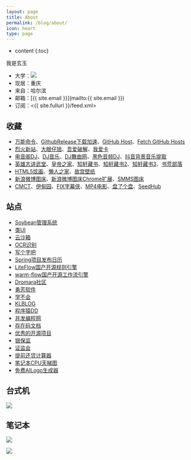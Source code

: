 ```yaml
---
layout: page
title: About
permalink: /blog/about/
icon: heart
type: page
---
```


* content
{:toc}


我是玄玉

* 大学：![](https://gcore.jsdelivr.net/gh/xuanyuv/mydata/img/blog/myself.jpg)
* 现居：重庆
* 来自：哈尔滨
* 邮箱：[{{ site.email }}](mailto:{{ site.email }})
* 订阅：<{{ site.fullurl }}/feed.xml>

## 收藏

* [万能命令](https://wannengrun.net/)、[GithubRelease下载加速](https://doget.nocsdn.com/)、[GitHub Host](https://github-hosts.tinsfox.com/)、[Fetch GitHub Hosts](https://hosts.gitcdn.top/)
* [烈火新站](https://apphot.cc/)、[大眼仔旭](http://www.dayanzai.me/)、[吾爱破解](https://www.52pojie.cn)、[我爱卡](https://bbs.51credit.com)
* [电音阁DJ](https://www.dianyinge.com/djshow/35737.html)、[DJ音乐](https://www.dj.net/)、[DJ舞曲网](https://www.djyyy.com/)、[黑色音频DJ](http://www.hy57.com/)、[抖音背景音乐提取](https://sevenmi.net/dyinMP3.html)
* [英雄志讲武堂](http://www.jiang-wu-tang.com/JWTphpBBS/index.php)、[皇帝之家](https://www.huangdizhijia.com/index.html)、[知轩藏书](http://www.zxcs.me)、[知轩藏书2](https://zxcs.zip/)、[知轩藏书3](https://zxcs.info/)、[书荒部落](http://noveless.com)
* [HTML5炫画](http://www.html5tricks.com)、[懒人之家](http://www.lanrenzhijia.com)、[故宫壁纸](https://www.dpm.org.cn/lights/royal.html)
* [新浪微博图床](http://weibo.com/minipublish)、[新浪微博图床Chrome扩展](https://github.com/Suxiaogang/WeiboPicBed)、[SMMS图床](https://sm.ms)
* [CMCT](https://cmct.tv/?fromuid=72191)、[伊甸园](http://bbs.sfile2012.com)、[FIX字幕侠](http://www.zimuxia.cn)、[MP4电影](https://domp4.icu/)、[盘了个盘](https://www.panlegepan.com/)、[SeedHub](https://seedhub.wwwnav.com/)

## 站点

* [Soybean管理系统](https://soybeanjs.cn/)
* [类UI](https://layui.dev/)
* [云沙箱](https://s.threatbook.com/)
* [OCR识别](https://ocr.m78cloud.cn/)
* [写个字吧](https://xgzb.top/)
* [Spring项目发布日历](https://calendar.spring.io/)
* [LiteFlow国产开源规则引擎](https://liteflow.cc/)
* [warm-flow国产开源工作流引擎](http://warm-flow.cn/)
* [Dromara社区](https://gitee.com/dromara)
* [勇芳软件](http://wwx.yfvb.com/)
* [学不会](https://www.xuebuhui.cn)
* [KLBLOG](http://www.kailing.pub)
* [程序猿DD](http://blog.didispace.com)
* [并发编程网](http://ifeve.com)
* [存在码文档](https://cunzaima.cn/)
* [优秀的开源项目](https://chencoding.top:8090/)
* [银保监](http://www.cbirc.gov.cn)
* [证监会](http://www.csrc.gov.cn)
* [提前还贷计算器](https://calc.qufenlei.com/money/tiqianhuankuan.html)
* [笔记本CPU天梯图](https://www.365pcbuy.com/article-409.html)
* [免费AILogo生成器](https://slea.ai/zh-CN)

## 台式机

![](https://ae01.alicdn.com/kf/H33a8d59057274e499275deb135b5f49dg.jpg)

## 笔记本

![](https://gcore.jsdelivr.net/gh/xuanyuv/mydata/img/blog/myx220i.png)

![](https://gcore.jsdelivr.net/gh/xuanyuv/mydata/img/blog/myx13.png)
